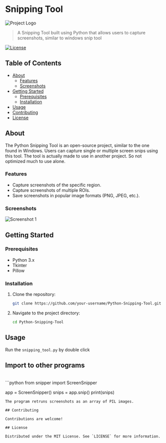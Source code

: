 # Snipping Tool

![Project Logo](path/to/your/logo.png)

> A Snipping Tool built using Python that allows users to capture screenshots, similar to windows snip tool

[![License](https://img.shields.io/badge/license-MIT-blue.svg)](https://opensource.org/licenses/MIT)

## Table of Contents

- [About](#about)
  - [Features](#features)
  - [Screenshots](#screenshots)
- [Getting Started](#getting-started)
  - [Prerequisites](#prerequisites)
  - [Installation](#installation)
- [Usage](#usage)
- [Contributing](#contributing)
- [License](#license)

## About

The Python Snipping Tool is an open-source project, similar to the one found in Windows. Users can capture single or multiple screen snips using this tool. The tool is actually made to use in another project. So not optimized much to use alone.

### Features

- Capture screenshots of the  specific region.
- Capture screenshots of multiple ROIs.
- Save screenshots in popular image formats (PNG, JPEG, etc.).

### Screenshots

![Screenshot 1](screenshots/screenshot1.png)
<!-- Add more screenshots if needed -->

## Getting Started

### Prerequisites

- Python 3.x
 - Tkinter
 - Pillow

### Installation

1. Clone the repository:
   ```sh
   git clone https://github.com/your-username/Python-Snipping-Tool.git
   ```
   
2. Navigate to the project directory:
   ```sh
   cd Python-Snipping-Tool
   ```

## Usage

Run the `snipping_tool.py` by double click

## Import to other programs
<br />
   ```python
   from snipper import ScreenSnipper
   
   app = ScreenSnipper()
   snips = app.snip()
   print(snips)
  
   ```
The program retruns screenshots as an array of PIL images.

## Contributing

Contributions are welcome!

## License

Distributed under the MIT License. See `LICENSE` for more information.


